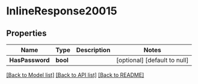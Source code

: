 # InlineResponse20015

## Properties
Name | Type | Description | Notes
------------ | ------------- | ------------- | -------------
**HasPassword** | **bool** |  | [optional] [default to null]

[[Back to Model list]](../README.md#documentation-for-models) [[Back to API list]](../README.md#documentation-for-api-endpoints) [[Back to README]](../README.md)

